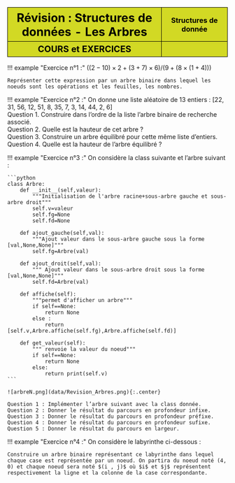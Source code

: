 <table  style="background-color: #d2d924; width:100%;color:black;">
    <thead>
        <tr>
            <th style="text-align:center;border:solid;border-width:1px;font-size:20pt;width:70%;">Révision : Structures de données - Les Arbres</th>
            <th style="text-align:center;border:solid;border-width:1px;font-size:12pt;width:30%">Structures de donnée </th>
        </tr>
          <tr>
            <th style="text-align:center;border:solid;border-width:1px;font-size:15pt;width:70%;">COURS et EXERCICES</th>
            <th style="text-align:center;border:solid;border-width:1px;font-size:12pt;width:30%"></th>
        </tr>
    </thead>
</table>





!!! example "Exercice n°1 :"
    $((2 − 10) × 2 + (3 + 7) × 6)/(9 + (8 × (1 + 4)))$  

    Représenter cette expression par un arbre binaire dans lequel les noeuds sont les opérations et les feuilles, les nombres.

!!! example "Exercice n°2 :"
    On donne une liste aléatoire de 13 entiers : [22, 31, 56, 12, 51, 8, 35, 7, 3, 14, 44, 2, 6]  
    Question 1. Construire dans l’ordre de la liste l’arbre binaire de recherche associé.  
    Question 2. Quelle est la hauteur de cet arbre ?  
    Question 3. Construire un arbre équilibré pour cette même liste d’entiers.  
    Question 4. Quelle est la hauteur de l’arbre équilibré ?  

!!! example "Exercice n°3 :"
    On considère la class suivante et l’arbre suivant :

    ```python 
    class Arbre:
        def __init__(self,valeur):
            """Initialisation de l'arbre racine+sous-arbre gauche et sous-arbre droit"""
            self.v=valeur
            self.fg=None
            self.fd=None
            
        def ajout_gauche(self,val):
            """Ajout valeur dans le sous-arbre gauche sous la forme [val,None,None]"""
            self.fg=Arbre(val)
        
        def ajout_droit(self,val):
            """ Ajout valeur dans le sous-arbre droit sous la forme [val,None,None]"""
            self.fd=Arbre(val)

        def affiche(self):
            """permet d'afficher un arbre"""
            if self==None:
                return None
            else :
                return [self.v,Arbre.affiche(self.fg),Arbre.affiche(self.fd)]
                
        def get_valeur(self):
            """ renvoie la valeur du noeud"""
            if self==None:
                return None
            else:
                return print(self.v)
    ```

    ![arbreN.png](data/Revision_Arbres.png){:.center}

    Question 1 : Implémenter l’arbre suivant avec la class donnée.  
    Question 2 : Donner le résultat du parcours en profondeur infixe.  
    Question 3 : Donner le résultat du parcours en profondeur préfixe.  
    Question 4 : Donner le résultat du parcours en profondeur sufixe.  
    Question 5 : Donner le résultat du parcours en largeur.


!!! example "Exercice n°4 :"
    On considère le labyrinthe ci-dessous :  

    

    Construire un arbre binaire représentant ce labyrinthe dans lequel chaque case est représentée par un noeud. On partira du noeud noté (4, 0) et chaque noeud sera noté $(i , j)$ où $i$ et $j$ représentent respectivement la ligne et la colonne de la case correspondante.  

        
